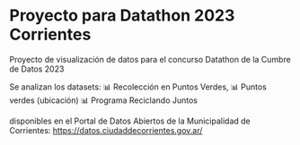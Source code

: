 # Proyecto para Datathon 2023 Corrientes


Proyecto de visualización de datos para el concurso Datathon de la Cumbre de Datos 2023

Se analizan los datasets:
  📊 Recolección en Puntos Verdes, 
  📊 Puntos verdes (ubicación) 
  📊 Programa Reciclando Juntos

disponibles en el Portal de Datos Abiertos de la Municipalidad de Corrientes: https://datos.ciudaddecorrientes.gov.ar/
